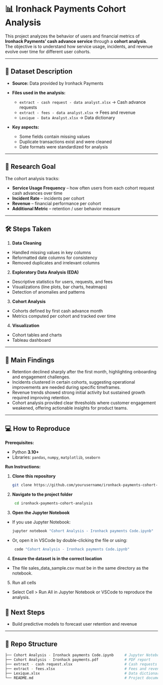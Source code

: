 # 📊 Ironhack Payments Cohort Analysis

This project analyzes the behavior of users and financial metrics of **Ironhack Payments’ cash advance service** through a **cohort analysis**.  
The objective is to understand how service usage, incidents, and revenue evolve over time for different user cohorts.

---

## 📂 Dataset Description

- **Source:** Data provided by Ironhack Payments  
- **Files used in the analysis:**  
  - `extract - cash request - data analyst.xlsx` → Cash advance requests  
  - `extract - fees - data analyst.xlsx` → Fees and revenue  
  - `Lexique - Data Analyst.xlsx` → Data dictionary  

- **Key aspects:**   
  - Some fields contain missing values  
  - Duplicate transactions exist and were cleaned  
  - Date formats were standardized for analysis  

---

## 🎯 Research Goal

The cohort analysis tracks:  

- **Service Usage Frequency** – how often users from each cohort request cash advances over time  
- **Incident Rate** – incidents per cohort  
- **Revenue** – financial performance per cohort  
- **Additional Metric** – retention / user behavior measure

---

## 🛠 Steps Taken

1. **Data Cleaning**
- Handled missing values in key columns
- Reformatted date columns for consistency
- Removed duplicates and irrelevant columns

2. **Exploratory Data Analysis (EDA)**
- Descriptive statistics for users, requests, and fees  
- Visualizations (line plots, bar charts, heatmaps)  
- Detection of anomalies and patterns 

3. **Cohort Analysis**
- Cohorts defined by first cash advance month
- Metrics computed per cohort and tracked over time
  
4. **Visualization**
- Cohort tables and charts  
- Tableau dashboard

---

## 📌 Main Findings

- Retention declined sharply after the first month, highlighting onboarding and engagement challenges.
- Incidents clustered in certain cohorts, suggesting operational improvements are needed during specific timeframes.
- Revenue trends showed strong initial activity but sustained growth required improving retention.
- Cohort analysis provided clear thresholds where customer engagement weakened, offering actionable insights for product teams.  

---

## 💻 How to Reproduce

**Prerequisites:**
- Python **3.10+**
- Libraries: `pandas`, `numpy`, `matplotlib`, `seaborn`

**Run Instructions:**
1. **Clone this repository**
   ```bash
   git clone https://github.com/yourusername/ironhack-payments-cohort-analysis.git

2. **Navigate to the project folder**
   ```bash
    cd ironhack-payments-cohort-analysis

3. **Open the Jupyter Notebook**
- If you use Jupyter Notebook:
   ```bash
   jupyter notebook "Cohort Analysis - Ironhack payments Code.ipynb"
- Or, open it in VSCode by double-clicking the file or using:
   ```bash
    code "Cohort Analysis - Ironhack payments Code.ipynb"
  
4. **Ensure the dataset is in the correct location**
- The file sales_data_sample.csv must be in the same directory as the notebook.

5. Run all cells
- Select Cell > Run All in Jupyter Notebook or VSCode to reproduce the analysis.

## 🚀 Next Steps

- Build predictive models to forecast user retention and revenue  

---

## 📁 Repo Structure
```bash
├── Cohort Analysis - Ironhack payments Code.ipynb     # Jupyter Notebook with cleaning, EDA, cohort analysis
├── Cohort Analysis - Ironhack payments.pdf            # PDF report
├── extract - cash request.xlsx                        # Cash requests dataset
├── extract - fees.xlsx                                # Fees and revenue dataset
├── Lexique.xlsx                                       # Data dictionary
└── README.md                                          # Project documentation
